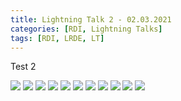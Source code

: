 ```yaml
---
title: Lightning Talk 2 - 02.03.2021
categories: [RDI, Lightning Talks]
tags: [RDI, LRDE, LT]
---
```


Test 2

![](https://drive.google.com/uc?id=1AXi8rmzb-uonAg6bNj8ujJv41FEt6cTP)
![](https://drive.google.com/uc?id=1G8FZrhUhzdkcwGh1Y8hHiSNKVCFFnql1)
![](https://drive.google.com/uc?id=1Pty1UzfZdPYLc5-cAutXYTMmAQaOjbJh)
![](https://drive.google.com/uc?id=1TgmVSp0yAzgOPuu5wZXqySgFcIVC7noW)
![](https://drive.google.com/uc?id=1W-1BS09NJf6K5xgbbbDroAcc4PPElhlt)
![](https://drive.google.com/uc?id=1jYM_cxDnIOQ8LTazKBHxft1JRRdYOFP0)
![](https://drive.google.com/uc?id=1jiyNDi8gvp1jsKkQUn8raga0_G6uKpZz)
![](https://drive.google.com/uc?id=1oj55anJhEiKtr0MjzxowP7AxNxs2lffC)
![](https://drive.google.com/uc?id=1pKBuXT1EMtUYsH6tSCBCIgrz4NBEeGkj)
![](https://drive.google.com/uc?id=1setxLIYFZy6tVqKYWT7wRQIEhWeqx3lT)
![](https://drive.google.com/uc?id=1tMplq-rSZAYAgGzkO8pjs_teDjgsB_ku)
